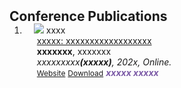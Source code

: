 <h2 id="Talks" style="margin: 2px 0px -15px;">Conference Publications</h2>

<div class="publications">
<ol class="bibliography">


<li>
<div class="pub-row">

  <div class="col-sm-3 abbr" style="position: relative;padding-right: 15px;padding-left: 15px;">
    <img src="assets/img/JSM2021.png" class="teaser img-fluid z-depth-1">
    <abbr class="badge">xxxx</abbr>
  </div>

  <div class="col-sm-9" style="position: relative;padding-right: 15px;padding-left: 20px;">
    <div class="title"><a href="assets/files/xxxx.pdf" target="_blank">xxxxx: xxxxxxxxxxxxxxxxxx</a></div>
    <div class="author"><strong>xxxxxxx</strong>, xxxxxxx</div>
    <div class="periodical"><em>xxxxxxxxx<strong>(xxxxx)</strong>, 202x, Online.</em></div>
    <div class="links">
      <a href="assets/files/" class="btn btn-sm z-depth-0" role="button" target="_blank" style="font-size:12px;">Website</a>
      <a href="https://ww2" class="btn btn-sm z-depth-0" role="button" target="_blank" style="font-size:12px;">Download</a>
      <!-- <a href="assets/files/JSM2021.bib" class="btn btn-sm z-depth-0" role="button" target="_blank" style="font-size:12px;">BibTex</a> -->
      <strong><i style="color:#7b5aa6">xxxxx xxxxx</i></strong>
    </div>
  </div>
</div>
</li>
  
<br>
</ol>
</div>
